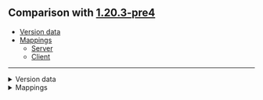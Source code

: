 ## Comparison with [1.20.3-pre4](https://github.com/PixiGeko/Minecraft-generated-data/tree/1.20.3-pre4)

- [Version data](#version-data)
- [Mappings](#mappings)
  - [Server](#server)
  - [Client](#client)

<hr/>
<details><summary>Version data</summary>
<table><tr><th></th><th align="left">1.20.3-pre4</th><th>1.20.3-rc1</th></tr><tr><td>World version</td><td><code>3696</code></td><td><code>3697</code></td></tr><tr><td>Protocol version</td><td><code>1073741991</code></td><td><code>1073741992</code></td></tr></table>
</details>
<details><summary>Mappings</summary>
<h2>Server</h2>

<details>
<summary>
Changes
</summary>

```
XXX.protocol.game.ClientboundExplodePacket +1M
```

</details>








































































































































































































































































































































































































































































































































































































<details>
<summary>
net.minecraft.network.protocol.game.ClientboundExplodePacket
</summary>

```diff
- void writeParticle(FriendlyByteBuf,ParticleOptions)
```

</details>

















































































































































































































































































































































































































































































































































































































































































































































































































































































































































































































































































































































































































































































































































































































































































































































































































































































































































































































































































































































































































































































































































































































































































































































<h2>Client</h2>

<details>
<summary>
Changes
</summary>

```
XXX.protocol.game.ClientboundExplodePacket +1M
```

</details>































































































































































































































































































































































































































































































































































































































































































































































































































































































































































































































































































































































































































































































































































































































































































































































































































































































<details>
<summary>
net.minecraft.network.protocol.game.ClientboundExplodePacket
</summary>

```diff
- void writeParticle(FriendlyByteBuf,ParticleOptions)
```

</details>
</details>